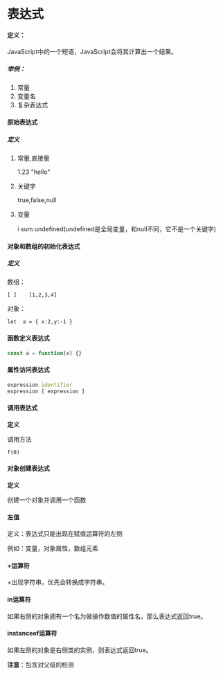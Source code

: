 # 表达式

#### 定义：

JavaScript中的一个短语，JavaScript会将其计算出一个结果。

##### 举例：

1. 常量
2. 变量名
3. 复杂表达式

#### 原始表达式

##### 定义

1. 常量,直接量
   
   1.23  "hello"

2. 关键字
   
   true,false,null

3. 变量
   
   i  sum undefined(undefined是全局变量，和null不同，它不是一个关键字)

#### 对象和数组的初始化表达式

##### 定义

数组：

`[ ]    [1,2,3,4]`

对象：

`let  a = { x:2,y:-1 }`

#### 函数定义表达式

```javascript
const a = function(x) {}
```

#### 属性访问表达式

```javascript
expression.identifier
expression [ expression ]
```

#### 调用表达式

**定义**

调用方法

`f(0)`

#### 对象创建表达式

**定义**

创建一个对象并调用一个函数

#### 左值

定义：表达式只能出现在赋值运算符的左侧

例如：变量，对象属性，数组元素

#### +运算符

+出现字符串，优先会转换成字符串。

#### in运算符

如果右侧的对象拥有一个名为做操作数值的属性名，那么表达式返回true。

#### instanceof运算符

如果左侧的对象是右侧类的实例，则表达式返回true。

**注意**：包含对父级的检测
